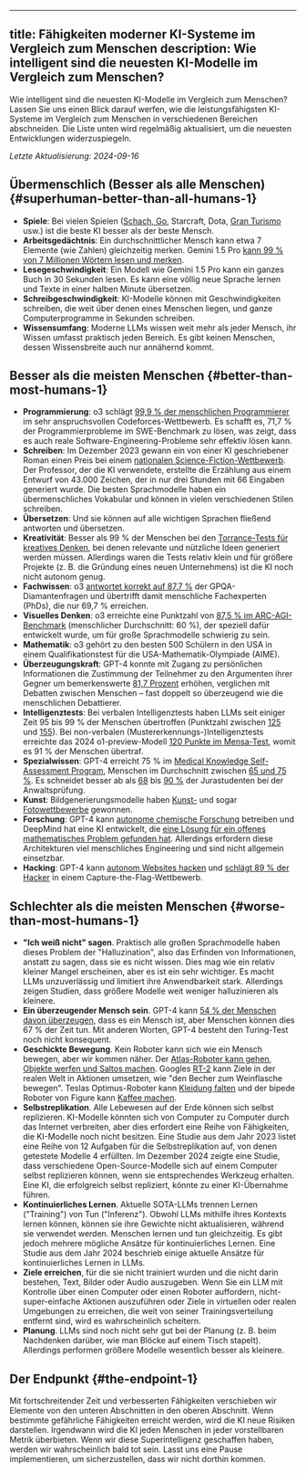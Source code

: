 

---
title: Fähigkeiten moderner KI-Systeme im Vergleich zum Menschen
description: Wie intelligent sind die neuesten KI-Modelle im Vergleich zum Menschen?
---
Wie intelligent sind die neuesten KI-Modelle im Vergleich zum Menschen?
Lassen Sie uns einen Blick darauf werfen, wie die leistungsfähigsten KI-Systeme im Vergleich zum Menschen in verschiedenen Bereichen abschneiden.
Die Liste unten wird regelmäßig aktualisiert, um die neuesten Entwicklungen widerzuspiegeln.

_Letzte Aktualisierung: 2024-09-16_

## Übermenschlich (Besser als alle Menschen) {#superhuman-better-than-all-humans-1}

- **Spiele**: Bei vielen Spielen ([Schach, Go](https://de.wikipedia.org/wiki/AlphaGo_Zero), Starcraft, Dota, [Gran Turismo](https://www.technologyreview.com/2022/07/19/1056176/sonys-racing-ai-destroyed-its-human-competitors-by-being-nice-and-fast/) usw.) ist die beste KI besser als der beste Mensch.
- **Arbeitsgedächtnis**: Ein durchschnittlicher Mensch kann etwa 7 Elemente (wie Zahlen) gleichzeitig merken. Gemini 1.5 Pro [kann 99 % von 7 Millionen Wörtern lesen und merken](https://blog.google/technology/ai/google-gemini-next-generation-model-february-2024/#sundar-note).
- **Lesegeschwindigkeit**: Ein Modell wie Gemini 1.5 Pro kann ein ganzes Buch in 30 Sekunden lesen. Es kann eine völlig neue Sprache lernen und Texte in einer halben Minute übersetzen.
- **Schreibgeschwindigkeit**: KI-Modelle können mit Geschwindigkeiten schreiben, die weit über denen eines Menschen liegen, und ganze Computerprogramme in Sekunden schreiben.
- **Wissensumfang**: Moderne LLMs wissen weit mehr als jeder Mensch, ihr Wissen umfasst praktisch jeden Bereich. Es gibt keinen Menschen, dessen Wissensbreite auch nur annähernd kommt.

## Besser als die meisten Menschen {#better-than-most-humans-1}

- **Programmierung**: o3 schlägt [99,9 % der menschlichen Programmierer](https://arxiv.org/abs/2502.06807) im sehr anspruchsvollen Codeforces-Wettbewerb. Es schafft es, 71,7 % der Programmierprobleme im SWE-Benchmark zu lösen, was zeigt, dass es auch reale Software-Engineering-Probleme sehr effektiv lösen kann.
- **Schreiben**: Im Dezember 2023 gewann ein von einer KI geschriebener Roman einen Preis bei einem [nationalen Science-Fiction-Wettbewerb](https://www.scmp.com/news/china/science/article/3245725/chinese-professor-used-ai-write-science-fiction-novel-then-it-won-national-award?campaign=3245725&module=perpetual_scroll_0&pgtype=article). Der Professor, der die KI verwendete, erstellte die Erzählung aus einem Entwurf von 43.000 Zeichen, der in nur drei Stunden mit 66 Eingaben generiert wurde. Die besten Sprachmodelle haben ein übermenschliches Vokabular und können in vielen verschiedenen Stilen schreiben.
- **Übersetzen**: Und sie können auf alle wichtigen Sprachen fließend antworten und übersetzen.
- **Kreativität**: Besser als 99 % der Menschen bei den [Torrance-Tests für kreatives Denken](https://neurosciencenews.com/ai-creativity-23585/), bei denen relevante und nützliche Ideen generiert werden müssen. Allerdings waren die Tests relativ klein und für größere Projekte (z. B. die Gründung eines neuen Unternehmens) ist die KI noch nicht autonom genug.
- **Fachwissen**: o3 [antwortet korrekt auf 87,7 %](https://openai.com/index/learning-to-reason-with-llms/) der GPQA-Diamantenfragen und übertrifft damit menschliche Fachexperten (PhDs), die nur 69,7 % erreichen.
- **Visuelles Denken**: o3 erreichte eine Punktzahl von [87,5 % im ARC-AGI-Benchmark](https://arcprize.org/blog/oai-o3-pub-breakthrough) (menschlicher Durchschnitt: 60 %), der speziell dafür entwickelt wurde, um für große Sprachmodelle schwierig zu sein.
- **Mathematik**: o3 gehört zu den besten 500 Schülern in den USA in einem Qualifikationstest für die USA-Mathematik-Olympiade (AIME).
- **Überzeugungskraft**: GPT-4 konnte mit Zugang zu persönlichen Informationen die Zustimmung der Teilnehmer zu den Argumenten ihrer Gegner um bemerkenswerte [81,7 Prozent](https://arxiv.org/abs/2403.14380) erhöhen, verglichen mit Debatten zwischen Menschen – fast doppelt so überzeugend wie die menschlichen Debattierer.
- **Intelligenztests**: Bei verbalen Intelligenztests haben LLMs seit einiger Zeit 95 bis 99 % der Menschen übertroffen (Punktzahl zwischen [125](https://medium.com/@soltrinox/the-i-q-of-gpt4-is-124-approx-2a29b7e5821e) und [155](https://www.scientificamerican.com/article/i-gave-chatgpt-an-iq-test-heres-what-i-discovered/)). Bei non-verbalen (Mustererkennungs-)Intelligenztests erreichte das 2024 o1-preview-Modell [120 Punkte im Mensa-Test](https://www.maximumtruth.org/p/massive-breakthrough-in-ai-intelligence), womit es 91 % der Menschen übertraf.
- **Spezialwissen**: GPT-4 erreicht 75 % im [Medical Knowledge Self-Assessment Program](https://openai.com/research/gpt-4), Menschen im Durchschnitt zwischen [65 und 75 %](https://pubmed.ncbi.nlm.nih.gov/420438/). Es schneidet besser ab als [68](https://papers.ssrn.com/sol3/papers.cfm?abstract_id=4441311) bis [90 %](https://law.stanford.edu/2023/04/19/gpt-4-passes-the-bar-exam-what-that-means-for-artificial-intelligence-tools-in-the-legal-industry/) der Jurastudenten bei der Anwaltsprüfung.
- **Kunst**: Bildgenerierungsmodelle haben [Kunst-](https://dataconomy.com/2022/09/26/ai-artwork-wins-art-competition) und sogar [Fotowettbewerbe](https://www.artnews.com/art-news/news/ai-generated-image-world-photography-organization-contest-artist-declines-award-1234664549) gewonnen.
- **Forschung**: GPT-4 kann [autonome chemische Forschung](https://www.nature.com/articles/s41586-023-06792-0) betreiben und DeepMind hat eine KI entwickelt, die [eine Lösung für ein offenes mathematisches Problem gefunden hat](https://www.nature.com/articles/s41586-023-06924-6). Allerdings erfordern diese Architekturen viel menschliches Engineering und sind nicht allgemein einsetzbar.
- **Hacking**: GPT-4 kann [autonom Websites hacken](https://arxiv.org/html/2402.06664v1) und [schlägt 89 % der Hacker](https://arxiv.org/pdf/2402.11814.pdf) in einem Capture-the-Flag-Wettbewerb.

## Schlechter als die meisten Menschen {#worse-than-most-humans-1}

- **"Ich weiß nicht" sagen**. Praktisch alle großen Sprachmodelle haben dieses Problem der "Halluzination", also das Erfinden von Informationen, anstatt zu sagen, dass sie es nicht wissen. Dies mag wie ein relativ kleiner Mangel erscheinen, aber es ist ein sehr wichtiger. Es macht LLMs unzuverlässig und limitiert ihre Anwendbarkeit stark. Allerdings zeigen Studien, dass größere Modelle weit weniger halluzinieren als kleinere.
- **Ein überzeugender Mensch sein**. GPT-4 kann [54 % der Menschen davon überzeugen](https://arxiv.org/abs/2405.08007), dass es ein Mensch ist, aber Menschen können dies 67 % der Zeit tun. Mit anderen Worten, GPT-4 besteht den Turing-Test noch nicht konsequent.
- **Geschickte Bewegung**. Kein Roboter kann sich wie ein Mensch bewegen, aber wir kommen näher. Der [Atlas-Roboter kann gehen, Objekte werfen und Saltos machen](https://www.youtube.com/watch?v=-e1_QhJ1EhQ). Googles [RT-2](https://www.deepmind.com/blog/rt-2-new-model-translates-vision-and-language-into-action) kann Ziele in der realen Welt in Aktionen umsetzen, wie "den Becher zum Weinflasche bewegen". Teslas Optimus-Roboter kann [Kleidung falten](https://electrek.co/2024/01/15/tesla-optimus-robot-cant-build-cars-folding-clothes/) und der bipede Roboter von Figure kann [Kaffee machen](https://www.youtube.com/watch?v=Q5MKo7Idsok).
- **Selbstreplikation**. Alle Lebewesen auf der Erde können sich selbst replizieren. KI-Modelle könnten sich von Computer zu Computer durch das Internet verbreiten, aber dies erfordert eine Reihe von Fähigkeiten, die KI-Modelle noch nicht besitzen. Eine Studie aus dem Jahr 2023 listet eine Reihe von 12 Aufgaben für die Selbstreplikation auf, von denen getestete Modelle 4 erfüllten. Im Dezember 2024 zeigte eine Studie, dass verschiedene Open-Source-Modelle sich auf einem Computer selbst replizieren können, wenn sie entsprechendes Werkzeug erhalten. Eine KI, die erfolgreich selbst repliziert, könnte zu einer KI-Übernahme führen.
- **Kontinuierliches Lernen**. Aktuelle SOTA-LLMs trennen Lernen ("Training") von Tun ("Inferenz"). Obwohl LLMs mithilfe ihres Kontexts lernen können, können sie ihre Gewichte nicht aktualisieren, während sie verwendet werden. Menschen lernen und tun gleichzeitig. Es gibt jedoch mehrere mögliche Ansätze für kontinuierliches Lernen. Eine Studie aus dem Jahr 2024 beschrieb einige aktuelle Ansätze für kontinuierliches Lernen in LLMs.
- **Ziele erreichen**, für die sie nicht trainiert wurden und die nicht darin bestehen, Text, Bilder oder Audio auszugeben. Wenn Sie ein LLM mit Kontrolle über einen Computer oder einen Roboter auffordern, nicht-super-einfache Aktionen auszuführen oder Ziele in virtuellen oder realen Umgebungen zu erreichen, die weit von seiner Trainingsverteilung entfernt sind, wird es wahrscheinlich scheitern.
- **Planung**. LLMs sind noch nicht sehr gut bei der Planung (z. B. beim Nachdenken darüber, wie man Blöcke auf einem Tisch stapelt). Allerdings performen größere Modelle wesentlich besser als kleinere.

## Der Endpunkt {#the-endpoint-1}

Mit fortschreitender Zeit und verbesserten Fähigkeiten verschieben wir Elemente von den unteren Abschnitten in den oberen Abschnitt.
Wenn bestimmte gefährliche Fähigkeiten erreicht werden, wird die KI neue Risiken darstellen.
Irgendwann wird die KI jeden Menschen in jeder vorstellbaren Metrik überbieten.
Wenn wir diese Superintelligenz geschaffen haben, werden wir wahrscheinlich bald tot sein.
Lasst uns eine Pause implementieren, um sicherzustellen, dass wir nicht dorthin kommen.